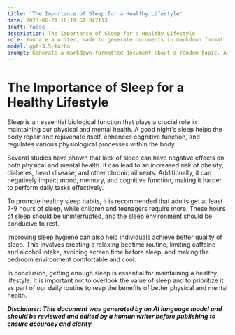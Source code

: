 ```yaml
---
title: 'The Importance of Sleep for a Healthy Lifestyle'
date: 2023-06-21 16:19:51.347113
draft: false
description: The Importance of Sleep for a Healthy Lifestyle
role: You are a writer, made to generate documents in markdown format. It is very important that all of the documents you generate are in valid markdown format.
model: gpt-3.5-turbo
prompt: Generate a markdown formatted document about a random topic. At the bottom, include a disclaimer explaining that the document was generated by you. The first line of the document should be the title. Make sure that the entire document is in proper markdown format, using a mix of various tags to make the document visually appealing.
---
```


# The Importance of Sleep for a Healthy Lifestyle

Sleep is an essential biological function that plays a crucial role in maintaining our physical and mental health. A good night's sleep helps the body repair and rejuvenate itself, enhances cognitive function, and regulates various physiological processes within the body.

Several studies have shown that lack of sleep can have negative effects on both physical and mental health. It can lead to an increased risk of obesity, diabetes, heart disease, and other chronic ailments. Additionally, it can negatively impact mood, memory, and cognitive function, making it harder to perform daily tasks effectively.

To promote healthy sleep habits, it is recommended that adults get at least 7-9 hours of sleep, while children and teenagers require more. These hours of sleep should be uninterrupted, and the sleep environment should be conducive to rest.

Improving sleep hygiene can also help individuals achieve better quality of sleep. This involves creating a relaxing bedtime routine, limiting caffeine and alcohol intake, avoiding screen time before sleep, and making the bedroom environment comfortable and cool.

In conclusion, getting enough sleep is essential for maintaining a healthy lifestyle. It is important not to overlook the value of sleep and to prioritize it as part of our daily routine to reap the benefits of better physical and mental health.

***Disclaimer: This document was generated by an AI language model and should be reviewed and edited by a human writer before publishing to ensure accuracy and clarity.***